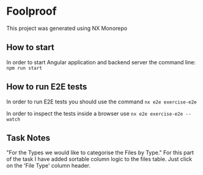 # Foolproof

This project was generated using NX Monorepo

## How to start

In order to start Angular application and backend server the command line:
`npm run start`

## How to run E2E tests

In order to run E2E tests you should use the command `nx e2e exercise-e2e`

In order to inspect the tests inside a browser use `nx e2e exercise-e2e --watch`

## Task Notes

"For the Types we would like to categorise the Files by Type." For this part of the task I have added sortable column
logic to the files table. Just click on the 'File Type' column header.

